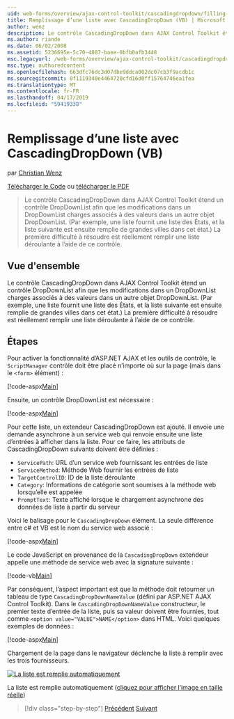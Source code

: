 ```yaml
---
uid: web-forms/overview/ajax-control-toolkit/cascadingdropdown/filling-a-list-using-cascadingdropdown-vb
title: Remplissage d’une liste avec CascadingDropDown (VB) | Microsoft Docs
author: wenz
description: Le contrôle CascadingDropDown dans AJAX Control Toolkit étend un contrôle DropDownList afin que les modifications dans un DropDownList charges associés à des valeurs dans anoth...
ms.author: riande
ms.date: 06/02/2008
ms.assetid: 5236695e-5c70-4887-baee-0bfb0afb3448
msc.legacyurl: /web-forms/overview/ajax-control-toolkit/cascadingdropdown/filling-a-list-using-cascadingdropdown-vb
msc.type: authoredcontent
ms.openlocfilehash: 663dfc76dc3d07dbe9ddca002dc07cb3f9acdb1c
ms.sourcegitcommit: 0f1119340e4464720cfd16d0ff15764746ea1fea
ms.translationtype: MT
ms.contentlocale: fr-FR
ms.lasthandoff: 04/17/2019
ms.locfileid: "59419338"
---
```

# <a name="filling-a-list-using-cascadingdropdown-vb"></a>Remplissage d’une liste avec CascadingDropDown (VB)

par [Christian Wenz](https://github.com/wenz)

[Télécharger le Code](http://download.microsoft.com/download/9/0/7/907760b1-2c60-4f81-aeb6-ca416a573b0d/cascadingdropdown0.vb.zip) ou [télécharger le PDF](http://download.microsoft.com/download/2/d/c/2dc10e34-6983-41d4-9c08-f78f5387d32b/cascadingdropdown0VB.pdf)

> Le contrôle CascadingDropDown dans AJAX Control Toolkit étend un contrôle DropDownList afin que les modifications dans un DropDownList charges associés à des valeurs dans un autre objet DropDownList. (Par exemple, une liste fournit une liste des États, et la liste suivante est ensuite remplie de grandes villes dans cet état.) La première difficulté à résoudre est réellement remplir une liste déroulante à l’aide de ce contrôle.


## <a name="overview"></a>Vue d'ensemble

Le contrôle CascadingDropDown dans AJAX Control Toolkit étend un contrôle DropDownList afin que les modifications dans un DropDownList charges associés à des valeurs dans un autre objet DropDownList. (Par exemple, une liste fournit une liste des États, et la liste suivante est ensuite remplie de grandes villes dans cet état.) La première difficulté à résoudre est réellement remplir une liste déroulante à l’aide de ce contrôle.

## <a name="steps"></a>Étapes

Pour activer la fonctionnalité d’ASP.NET AJAX et les outils de contrôle, le `ScriptManager` contrôle doit être placé n’importe où sur la page (mais dans le `<form>` élément) :

[!code-aspx[Main](filling-a-list-using-cascadingdropdown-vb/samples/sample1.aspx)]

Ensuite, un contrôle DropDownList est nécessaire :

[!code-aspx[Main](filling-a-list-using-cascadingdropdown-vb/samples/sample2.aspx)]

Pour cette liste, un extendeur CascadingDropDown est ajouté. Il envoie une demande asynchrone à un service web qui renvoie ensuite une liste d’entrées à afficher dans la liste. Pour ce faire, les attributs de CascadingDropDown suivants doivent être définies :

- `ServicePath`: URL d’un service web fournissant les entrées de liste
- `ServiceMethod`: Méthode Web fournir les entrées de liste
- `TargetControlID`: ID de la liste déroulante
- `Category`: Informations de catégorie sont soumises à la méthode web lorsqu’elle est appelée
- `PromptText`: Texte affiché lorsque le chargement asynchrone des données de liste à partir du serveur

Voici le balisage pour le `CascadingDropDown` élément. La seule différence entre c# et VB est le nom du service web associé :

[!code-aspx[Main](filling-a-list-using-cascadingdropdown-vb/samples/sample3.aspx)]

Le code JavaScript en provenance de la `CascadingDropDown` extendeur appelle une méthode de service web avec la signature suivante :

[!code-vb[Main](filling-a-list-using-cascadingdropdown-vb/samples/sample4.vb)]

Par conséquent, l’aspect important est que la méthode doit retourner un tableau de type `CascadingDropDownNameValue` (défini par ASP.NET AJAX Control Toolkit). Dans le `CascadingDropDownNameValue` constructeur, le premier texte d’entrée de la liste, puis sa valeur doivent être fournies, tout comme `<option value="VALUE">NAME</option>` dans HTML. Voici quelques exemples de données :

[!code-aspx[Main](filling-a-list-using-cascadingdropdown-vb/samples/sample5.aspx)]

Chargement de la page dans le navigateur déclenche la liste à remplir avec les trois fournisseurs.


[![La liste est remplie automatiquement](filling-a-list-using-cascadingdropdown-vb/_static/image2.png)](filling-a-list-using-cascadingdropdown-vb/_static/image1.png)

La liste est remplie automatiquement ([cliquez pour afficher l’image en taille réelle](filling-a-list-using-cascadingdropdown-vb/_static/image3.png))

> [!div class="step-by-step"]
> [Précédent](using-auto-postback-with-cascadingdropdown-cs.md)
> [Suivant](using-cascadingdropdown-with-a-database-vb.md)
